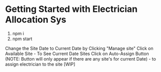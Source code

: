 # Getting Started with Electrician Allocation Sys

1. npm i
2. npm start

Change the Site Date to Current Date by Clicking "Manage site"
Click on Available Site - To See Current Date Sites
Click on Auto-Assign Button (NOTE: Button will only appear if there are any site's for current Date) - to assign electrician to the site [WIP]


